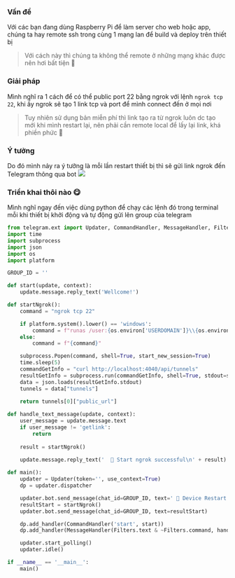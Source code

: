 ### Vấn đề
Với các bạn đang dùng Raspberry Pi để làm server cho web hoặc app, chúng ta hay remote ssh trong cùng 1 mạng lan để build và deploy trên thiết bị

> Với cách này thì chúng ta không thể remote ở những mạng khác được nên hơi bất tiện 🥲

### Giải pháp
Mình nghĩ ra 1 cách để có thể public port 22 bằng ngrok với lệnh `ngrok tcp 22`, khi ấy ngrok sẽ tạo 1 link tcp và port để mình connect đến ở mọi nơi

>  Tuy nhiên sử dụng bản miễn phí thì link tạo ra từ ngrok luôn dc tạo mới khi mình restart lại, nên phải cần remote local để lấy lại link, khá phiền phức 🤨

### Ý tưởng 
Do đó mình nảy ra ý tưởng là mỗi lần restart thiết bị thì sẽ gửi link ngrok đến Telegram thông qua bot
![](https://images.viblo.asia/11905f48-ba5e-4358-815b-e189ccb0ed9c.png)

### Triển khai thôi nào 😋
Mình nghĩ ngay đến việc dùng python để chạy các lệnh đó trong terminal mỗi khi thiết bị khởi động và tự động gửi lên group của telegram 
```python
from telegram.ext import Updater, CommandHandler, MessageHandler, Filters
import time
import subprocess
import json
import os
import platform

GROUP_ID = ''

def start(update, context):
    update.message.reply_text('Wellcome!')

def startNgrok():
    command = "ngrok tcp 22"

    if platform.system().lower() == 'windows':
        command = f"runas /user:{os.environ['USERDOMAIN']}\\{os.environ['USERNAME']} {command}"
    else:
        command = f"{command}"

    subprocess.Popen(command, shell=True, start_new_session=True)
    time.sleep(5)
    commandGetInfo = "curl http://localhost:4040/api/tunnels"
    resultGetInfo = subprocess.run(commandGetInfo, shell=True, stdout=subprocess.PIPE, stderr=subprocess.PIPE, text=True)
    data = json.loads(resultGetInfo.stdout)
    tunnels = data["tunnels"]
    
    return tunnels[0]["public_url"]

def handle_text_message(update, context):
    user_message = update.message.text
    if user_message != 'getlink':
        return
    
    result = startNgrok()
    
    update.message.reply_text('  🚁 Start ngrok successful\n' + result)

def main():
    updater = Updater(token='', use_context=True)
    dp = updater.dispatcher

    updater.bot.send_message(chat_id=GROUP_ID, text=' 🚀 Device Restart...')
    resultStart = startNgrok()
    updater.bot.send_message(chat_id=GROUP_ID, text=resultStart)

    dp.add_handler(CommandHandler('start', start))
    dp.add_handler(MessageHandler(Filters.text & ~Filters.command, handle_text_message))

    updater.start_polling()
    updater.idle()

if __name__ == '__main__':
    main()
```